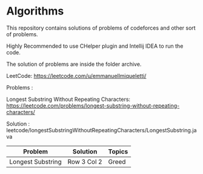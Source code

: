 # Algorithms
This repository contains solutions of problems of codeforces and other sort of problems. 

Highly Recommended to use CHelper plugin and Intellij IDEA to run the code.




The solution of problems are inside the folder archive.


LeetCode: https://leetcode.com/u/emmanuellmiqueletti/



Problems :

Longest Substring Without Repeating Characters: https://leetcode.com/problems/longest-substring-without-repeating-characters/

Solution : leetcode/longestSubstringWithoutRepeatingCharacters/LongestSubstring.java

| Problem            | Solution    | Topics |
|--------------------|-------------|--------|
| Longest Substring  | Row 3 Col 2 | Greed  |
